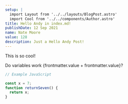 ```yaml
---
setup: |
  import Layout from '../../layouts/BlogPost.astro'
  import Cool from '../../components/Author.astro'
title: Hello Andy in index.md!
publishDate: 12 Sep 2021
name: Nate Moore
value: 128
description: Just a Hello Andy Post!
---
```


<Cool name={frontmatter.name} href="https://twitter.com/n_moore" client:load />

This is so cool!

Do variables work {frontmatter.value + frontmatter.value}?

```javascript
// Example JavaScript

const x = 7;
function returnSeven() {
  return x;
}

```
